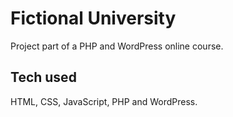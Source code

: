 # Fictional University

Project part of a PHP and WordPress online course.

## Tech used

HTML, CSS, JavaScript, PHP and WordPress.
